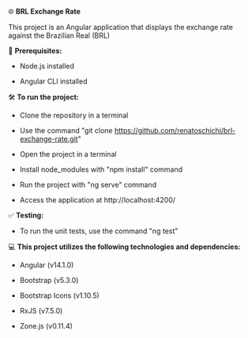 🌐 <strong>BRL Exchange Rate</strong> <br>

This project is an Angular application that displays the exchange rate against the Brazilian Real (BRL) <br>


📁 <strong>Prerequisites:</strong> 

- Node.js installed

- Angular CLI installed


🛠️ <strong>To run the project:</strong>

- Clone the repository in a terminal

- Use the command "git clone https://github.com/renatoschichi/brl-exchange-rate.git"

- Open the project in a terminal

- Install node_modules with "npm install" command

- Run the project with "ng serve" command

- Access the application at http://localhost:4200/


✅ <strong>Testing:</strong>

- To run the unit tests, use the command "ng test"


💻 <strong>This project utilizes the following technologies and dependencies:</strong>

- Angular (v14.1.0)

- Bootstrap (v5.3.0)

- Bootstrap Icons (v1.10.5)

- RxJS (v7.5.0)

- Zone.js (v0.11.4)
